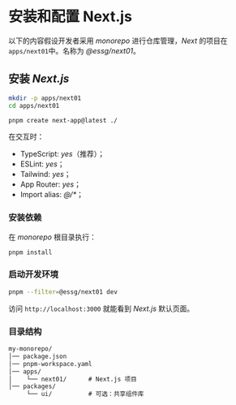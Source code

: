 # 安装和配置 Next.js 

以下的内容假设开发者采用 _monorepo_ 进行仓库管理，_Next_ 的项目在`apps/next01`中。名称为 _@essg/next01_。

## 安装 _Next.js_

```bash
mkdir -p apps/next01
cd apps/next01

pnpm create next-app@latest ./
```

在交互时：

- TypeScript: _yes_（推荐）；
- ESLint: _yes_；
- Tailwind: _yes_；
- App Router: _yes_；
- Import alias: _@/*_；

### 安装依赖

在 _monorepo_ 根目录执行：
```bash
pnpm install
```

### 启动开发环境

```bash
pnpm --filter=@essg/next01 dev
```
访问 `http://localhost:3000` 就能看到 _Next.js_ 默认页面。

### 目录结构

```txt
my-monorepo/
│── package.json
│── pnpm-workspace.yaml
│── apps/
│    └── next01/      # Next.js 项目
│── packages/
     └── ui/          # 可选：共享组件库
```